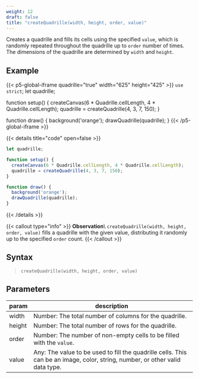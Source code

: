 ```yaml
---
weight: 12
draft: false
title: "createQuadrille(width, height, order, value)"
---
```


Creates a quadrille and fills its cells using the specified `value`, which is randomly repeated throughout the quadrille up to `order` number of times. The dimensions of the quadrille are determined by `width` and `height`.

## Example

{{< p5-global-iframe quadrille="true" width="625" height="425" >}}
`use strict`;
let quadrille;

function setup() {
  createCanvas(6 * Quadrille.cellLength, 4 * Quadrille.cellLength);
  quadrille = createQuadrille(4, 3, 7, 150);
}

function draw() {
  background('orange');
  drawQuadrille(quadrille);
}
{{< /p5-global-iframe >}}

{{< details title="code" open=false >}}
```js
let quadrille;

function setup() {
  createCanvas(6 * Quadrille.cellLength, 4 * Quadrille.cellLength);
  quadrille = createQuadrille(4, 3, 7, 150);
}

function draw() {
  background('orange');
  drawQuadrille(quadrille);
}
```
{{< /details >}}

{{< callout type="info" >}}
**Observation**\ 
`createQuadrille(width, height, order, value)` fills a quadrille with the given value, distributing it randomly up to the specified `order` count.
{{< /callout >}}

## Syntax

> `createQuadrille(width, height, order, value)`

## Parameters

| param  | description                                                                                                                                        |
|--------|----------------------------------------------------------------------------------------------------------------------------------------------------|
| width  | Number: The total number of columns for the quadrille.                                                                                              |
| height | Number: The total number of rows for the quadrille.                                                                                                |
| order  | Number: The number of non-empty cells to be filled with the `value`.                                                                                |
| value  | Any: The value to be used to fill the quadrille cells. This can be an image, color, string, number, or other valid data type.                       |